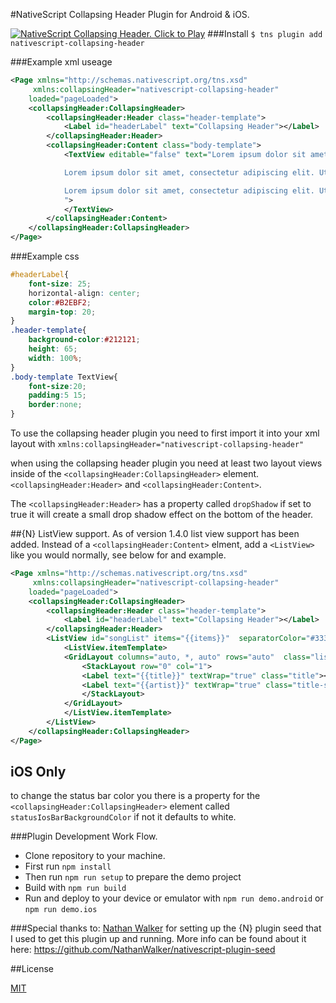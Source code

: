 #NativeScript Collapsing Header Plugin for Android & iOS.

[![NativeScript Collapsing Header. Click to Play](https://img.youtube.com/vi/4grgEuX9mLQ/0.jpg)](https://www.youtube.com/embed/4grgEuX9mLQ)
###Install
`$ tns plugin add nativescript-collapsing-header`

###Example xml useage

```xml
<Page xmlns="http://schemas.nativescript.org/tns.xsd"
	 xmlns:collapsingHeader="nativescript-collapsing-header"
	loaded="pageLoaded">
  	<collapsingHeader:CollapsingHeader>
		<collapsingHeader:Header class="header-template">
			<Label id="headerLabel" text="Collapsing Header"></Label>
		</collapsingHeader:Header>
		<collapsingHeader:Content class="body-template">
			<TextView editable="false" text="Lorem ipsum dolor sit amet, consectetur adipiscing elit. Ut scelerisque, est in viverra vehicula, enim lacus fermentum mi, vel tincidunt libero diam quis nulla. In sem tellus, eleifend quis egestas at, ultricies a neque. Cras facilisis lacinia velit ut lacinia. Phasellus fermentum libero et est ultricies venenatis sit amet ac lectus. Curabitur faucibus nisi id tellus vehicula luctus. Class aptent taciti sociosqu ad litora torquent per conubia nostra, per inceptos himenaeos. Nunc condimentum est id nibh volutpat tempor. Phasellus sodales velit vel dui feugiat, eget tincidunt tortor sollicitudin. Donec nec risus in purus interdum eleifend. Praesent placerat urna aliquet orci suscipit laoreet. In ac purus nec sapien rhoncus egestas.

			Lorem ipsum dolor sit amet, consectetur adipiscing elit. Ut scelerisque, est in viverra vehicula, enim lacus fermentum mi, vel tincidunt libero diam quis nulla. In sem tellus, eleifend quis egestas at, ultricies a neque. Cras facilisis lacinia velit ut lacinia. Phasellus fermentum libero et est ultricies venenatis sit amet ac lectus. Curabitur faucibus nisi id tellus vehicula luctus. Class aptent taciti sociosqu ad litora torquent per conubia nostra, per inceptos himenaeos. Nunc condimentum est id nibh volutpat tempor. Phasellus sodales velit vel dui feugiat, eget tincidunt tortor sollicitudin. Donec nec risus in purus interdum eleifend. Praesent placerat urna aliquet orci suscipit laoreet. In ac purus nec sapien rhoncus egestas.

			Lorem ipsum dolor sit amet, consectetur adipiscing elit. Ut scelerisque, est in viverra vehicula, enim lacus fermentum mi, vel tincidunt libero diam quis nulla. In sem tellus, eleifend quis egestas at, ultricies a neque. Cras facilisis lacinia velit ut lacinia. Phasellus fermentum libero et est ultricies venenatis sit amet ac lectus. Curabitur faucibus nisi id tellus vehicula luctus. Class aptent taciti sociosqu ad litora torquent per conubia nostra, per inceptos himenaeos. Nunc condimentum est id nibh volutpat tempor. Phasellus sodales velit vel dui feugiat, eget tincidunt tortor sollicitudin. Donec nec risus in purus interdum eleifend. Praesent placerat urna aliquet orci suscipit laoreet. In ac purus nec sapien rhoncus egestas.
			">
			</TextView>
		</collapsingHeader:Content>
	</collapsingHeader:CollapsingHeader>
</Page>
```
###Example css
```css
#headerLabel{
	font-size: 25;
	horizontal-align: center;
	color:#B2EBF2;
	margin-top: 20;
}
.header-template{
	background-color:#212121;
	height: 65;
	width: 100%;
}
.body-template TextView{
	font-size:20;
	padding:5 15;
	border:none;
}
```
To use the collapsing header plugin you need to first import it into your xml layout with  `xmlns:collapsingHeader="nativescript-collapsing-header"`

when using the collapsing header plugin you need at least two layout views inside of the ``<collapsingHeader:CollapsingHeader>`` element. ``<collapsingHeader:Header>`` and ``<collapsingHeader:Content>``.

The ``<collapsingHeader:Header>`` has a property called `dropShadow` if set to true it will create a small drop shadow effect on the bottom of the header.

##{N} ListView support.
As of version 1.4.0 list view support has been added. Instead of a ``<collapsingHeader:Content>`` elment, add a ``<ListView>`` like you would normally, see below for and example.

```xml
<Page xmlns="http://schemas.nativescript.org/tns.xsd"
	 xmlns:collapsingHeader="nativescript-collapsing-header"
	loaded="pageLoaded">
  	<collapsingHeader:CollapsingHeader>
		<collapsingHeader:Header class="header-template">
			<Label id="headerLabel" text="Collapsing Header"></Label>
		</collapsingHeader:Header>
		<ListView id="songList" items="{{items}}"  separatorColor="#333">
			<ListView.itemTemplate>
			<GridLayout columns="auto, *, auto" rows="auto"  class="list-item">
				<StackLayout row="0" col="1">
				<Label text="{{title}}" textWrap="true" class="title"></Label>
				<Label text="{{artist}}" textWrap="true" class="title-sub"></Label>
				</StackLayout>
			</GridLayout>
			</ListView.itemTemplate>
		</ListView>
	</collapsingHeader:CollapsingHeader>
</Page>
```

## iOS Only
to change the status bar color you there is a property for the ``<collapsingHeader:CollapsingHeader>`` element called `statusIosBarBackgroundColor` if not it defaults to white.


###Plugin Development Work Flow.

* Clone repository to your machine.
* First run `npm install`
* Then run `npm run setup` to prepare the demo project
* Build with `npm run build`
* Run and deploy to your device or emulator with `npm run demo.android` or `npm run demo.ios`


###Special thanks to:
[Nathan Walker](https://github.com/NathanWalker) for setting up the {N} plugin seed that I used to get this plugin up and running. More info can be found about it here:
https://github.com/NathanWalker/nativescript-plugin-seed

##License

[MIT](/LICENSE)